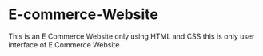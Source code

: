 # E-commerce-Website 
This is an E Commerce Website only using HTML and CSS
this is only user interface of E Commerce Website
